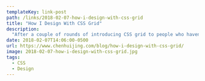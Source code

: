 ```yaml
---
templateKey: link-post
path: /links/2018-02-07-how-i-design-with-css-grid
title: "How I Design With CSS Grid"
description:
  "After a couple of rounds of introducing CSS grid to people who haven’t tried it before, I found it wasn’t the implementation of grid that people asked questions about, rather, it was the bit before that. The actual planning of how a layout would be set up."
date: 2018-02-07T14:06:00-0500
url: https://www.chenhuijing.com/blog/how-i-design-with-css-grid/
image: 2018-02-07-how-i-design-with-css-grid.jpg
tags:
  - CSS
  - Design
---
```

